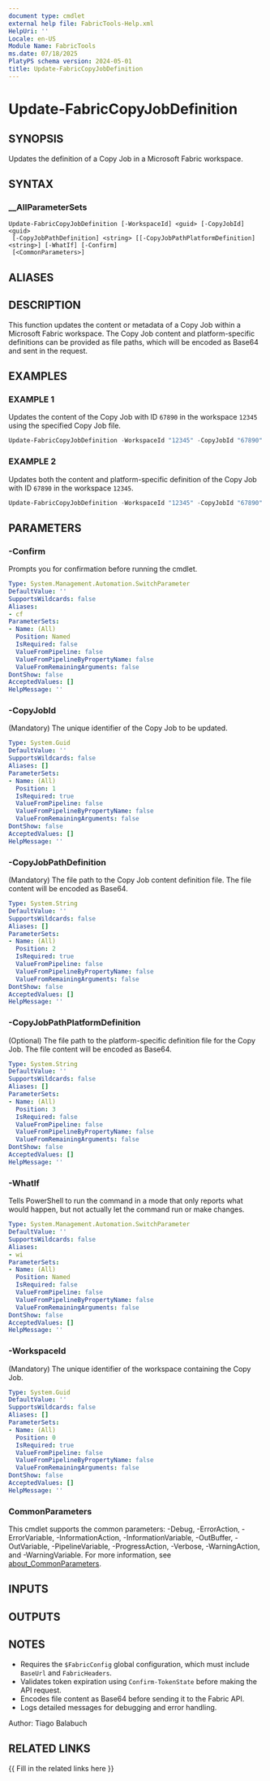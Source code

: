 ```yaml
---
document type: cmdlet
external help file: FabricTools-Help.xml
HelpUri: ''
Locale: en-US
Module Name: FabricTools
ms.date: 07/18/2025
PlatyPS schema version: 2024-05-01
title: Update-FabricCopyJobDefinition
---
```


# Update-FabricCopyJobDefinition

## SYNOPSIS

Updates the definition of a Copy Job in a Microsoft Fabric workspace.

## SYNTAX

### __AllParameterSets

```
Update-FabricCopyJobDefinition [-WorkspaceId] <guid> [-CopyJobId] <guid>
 [-CopyJobPathDefinition] <string> [[-CopyJobPathPlatformDefinition] <string>] [-WhatIf] [-Confirm]
 [<CommonParameters>]
```

## ALIASES

## DESCRIPTION

This function updates the content or metadata of a Copy Job within a Microsoft Fabric workspace.
The Copy Job content and platform-specific definitions can be provided as file paths, which will be encoded as Base64 and sent in the request.

## EXAMPLES

### EXAMPLE 1

Updates the content of the Copy Job with ID `67890` in the workspace `12345` using the specified Copy Job file.

```powershell
Update-FabricCopyJobDefinition -WorkspaceId "12345" -CopyJobId "67890" -CopyJobPathDefinition "C:\CopyJobs\CopyJob.ipynb"
```

### EXAMPLE 2

Updates both the content and platform-specific definition of the Copy Job with ID `67890` in the workspace `12345`.

```powershell
Update-FabricCopyJobDefinition -WorkspaceId "12345" -CopyJobId "67890" -CopyJobPathDefinition "C:\CopyJobs\CopyJob.ipynb" -CopyJobPathPlatformDefinition "C:\CopyJobs\Platform.json"
```

## PARAMETERS

### -Confirm

Prompts you for confirmation before running the cmdlet.

```yaml
Type: System.Management.Automation.SwitchParameter
DefaultValue: ''
SupportsWildcards: false
Aliases:
- cf
ParameterSets:
- Name: (All)
  Position: Named
  IsRequired: false
  ValueFromPipeline: false
  ValueFromPipelineByPropertyName: false
  ValueFromRemainingArguments: false
DontShow: false
AcceptedValues: []
HelpMessage: ''
```

### -CopyJobId

(Mandatory) The unique identifier of the Copy Job to be updated.

```yaml
Type: System.Guid
DefaultValue: ''
SupportsWildcards: false
Aliases: []
ParameterSets:
- Name: (All)
  Position: 1
  IsRequired: true
  ValueFromPipeline: false
  ValueFromPipelineByPropertyName: false
  ValueFromRemainingArguments: false
DontShow: false
AcceptedValues: []
HelpMessage: ''
```

### -CopyJobPathDefinition

(Mandatory) The file path to the Copy Job content definition file.
The file content will be encoded as Base64.

```yaml
Type: System.String
DefaultValue: ''
SupportsWildcards: false
Aliases: []
ParameterSets:
- Name: (All)
  Position: 2
  IsRequired: true
  ValueFromPipeline: false
  ValueFromPipelineByPropertyName: false
  ValueFromRemainingArguments: false
DontShow: false
AcceptedValues: []
HelpMessage: ''
```

### -CopyJobPathPlatformDefinition

(Optional) The file path to the platform-specific definition file for the Copy Job.
The file content will be encoded as Base64.

```yaml
Type: System.String
DefaultValue: ''
SupportsWildcards: false
Aliases: []
ParameterSets:
- Name: (All)
  Position: 3
  IsRequired: false
  ValueFromPipeline: false
  ValueFromPipelineByPropertyName: false
  ValueFromRemainingArguments: false
DontShow: false
AcceptedValues: []
HelpMessage: ''
```

### -WhatIf

Tells PowerShell to run the command in a mode that only reports what would happen, but not actually let the command run or make changes.

```yaml
Type: System.Management.Automation.SwitchParameter
DefaultValue: ''
SupportsWildcards: false
Aliases:
- wi
ParameterSets:
- Name: (All)
  Position: Named
  IsRequired: false
  ValueFromPipeline: false
  ValueFromPipelineByPropertyName: false
  ValueFromRemainingArguments: false
DontShow: false
AcceptedValues: []
HelpMessage: ''
```

### -WorkspaceId

(Mandatory) The unique identifier of the workspace containing the Copy Job.

```yaml
Type: System.Guid
DefaultValue: ''
SupportsWildcards: false
Aliases: []
ParameterSets:
- Name: (All)
  Position: 0
  IsRequired: true
  ValueFromPipeline: false
  ValueFromPipelineByPropertyName: false
  ValueFromRemainingArguments: false
DontShow: false
AcceptedValues: []
HelpMessage: ''
```

### CommonParameters

This cmdlet supports the common parameters: -Debug, -ErrorAction, -ErrorVariable,
-InformationAction, -InformationVariable, -OutBuffer, -OutVariable, -PipelineVariable,
-ProgressAction, -Verbose, -WarningAction, and -WarningVariable. For more information, see
[about_CommonParameters](https://go.microsoft.com/fwlink/?LinkID=113216).

## INPUTS

## OUTPUTS

## NOTES

- Requires the `$FabricConfig` global configuration, which must include `BaseUrl` and `FabricHeaders`.
- Validates token expiration using `Confirm-TokenState` before making the API request.
- Encodes file content as Base64 before sending it to the Fabric API.
- Logs detailed messages for debugging and error handling.

Author: Tiago Balabuch

## RELATED LINKS

{{ Fill in the related links here }}

